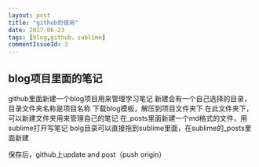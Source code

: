 ```yaml
---
layout: post
title: "github的使用"
date: 2017-06-23
tags: [blog,github，sublime]
commentIssueId: 3
---
```


## blog项目里面的笔记

github里面新建一个blog项目用来管理学习笔记
新建会有一个自己选择的目录，目录文件夹名称是项目名称
下载blog模板，解压到项目文件夹下
在此文件夹下，可以新建文件夹用来管理自己的笔记
在_posts里面新建一个md格式的文件，用sublime打开写笔记
bolg目录可以直接拖到sublime里面，在sublime的_posts里面新建

保存后，github上update and  post（push origin）